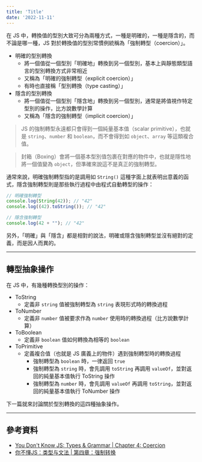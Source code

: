 ```yaml
---
title: 'Title'
date: '2022-11-11'
---
```


在 JS 中，轉換值的型別大致可分為兩種方式，一種是明確的，一種是隱含的，而不論是哪一種，JS 對於轉換值的型別常慣例統稱為「強制轉型（coercion）」。

- 明確的型別轉換
	- 將一個值從一個型別「明確地」轉換到另一個型別，基本上與靜態類型語言的型別轉換方式非常相近
	- 又稱為「明確的強制轉型（explicit coercion）」
	- 有時也直接稱「型別轉換（type casting）」
- 隱含的型別轉換
	- 將一個值從一個型別「隱含地」轉換到另一個型別，通常是將值視作特定型別的操作，比方說數學計算
	- 又稱為「隱含的強制轉型（implicit coercion）」

> JS 的強制轉型永遠都只會得到一個純量基本值（scalar primitive），也就是 `string`、`number` 和 `boolean`，而不會得到如 `object`、`array` 等這類複合值。

> 封箱（Boxing）會將一個基本型別值包裹在對應的物件中，也就是隱性地將一個值變為 `object`，但準確來說這不是真正的強制轉型。

通常來說，明確強制轉型指的是調用如 `String()` 這種字面上就表明出意義的函式，隱含強制轉型則是那些執行過程中由程式自動轉型的操作：
```js
// 明確強制轉型
console.log(String(42)); // "42"
console.log((42).toString()); // "42"

// 隱含強制轉型
console.log(42 + ""); // "42"
```

另外，「明確」與「隱含」都是相對的說法，明確或隱含強制轉型並沒有絕對的定義，而是因人而異的。

---

## 轉型抽象操作

在 JS 中，有幾種轉換型別的操作：
- ToString
	- 定義非 `string` 值被強制轉型為 `string` 表現形式時的轉換過程
- ToNumber
	- 定義非 `number` 值被要求作為 `number` 使用時的轉換過程（比方說數學計算）
- ToBoolean
	- 定義非 `boolean` 值如何轉換為相等的 `boolean`
- ToPrimitive
	- 定義複合值（也就是 JS 廣義上的物件）遇到強制轉型時的轉換過程
		- 強制轉型為 `boolean` 時，一律返回 `true`
		- 強制轉型為 `string` 時，會先調用 `toString` 再調用 `valueOf`，並對返回的純量基本值執行 ToString 操作
		- 強制轉型為 `number` 時，會先調用 `valueOf` 再調用 `toString`，並對返回的純量基本值執行 ToNumber 操作

下一篇就來討論關於型別轉換的這四種抽象操作。

---

## 參考資料
- [You Don't Know JS: Types & Grammar | Chapter 4: Coercion](https://github.com/getify/You-Dont-Know-JS/blob/1st-ed/types%20%26%20grammar/ch4.md)
- [你不懂JS：类型与文法 | 第四章：强制转换](https://github.com/CuiFi/You-Dont-Know-JS-CN/blob/master/types%20%26%20grammar/ch4.md)
